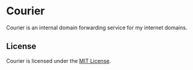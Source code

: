 # Courier

Courier is an internal domain forwarding service for my internet domains.

## License

Courier is licensed under the [MIT License](LICENSE.md).
